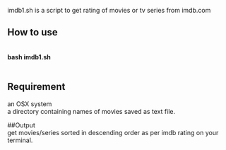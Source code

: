 imdb1.sh is a script to get rating of movies or tv series from imdb.com 

## How to use
<br> 
  <b>  bash imdb1.sh <path to movies directory> </b>
<br>
<br>

## Requirement
an OSX system 
<br>
a directory containing names of movies saved as text file.

##Output
<br>
get movies/series sorted in descending order as per imdb rating on your terminal.


